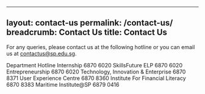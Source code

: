 ---
layout: contact-us
permalink: /contact-us/
breadcrumb: Contact Us
title: Contact Us
------
For any queries, please contact us at the following hotline or you can email us at <contactus@sp.edu.sg>.

Department	Hotline
Internship	6870 6020
SkillsFuture ELP	6870 6020
Entrepreneurship	6870 6020
Technology, Innovation & Enterprise	6870 8371
User Experience Centre	6870 8360
Institute For Financial Literacy	6870 8383
Maritime Institute@SP	6879 0416
